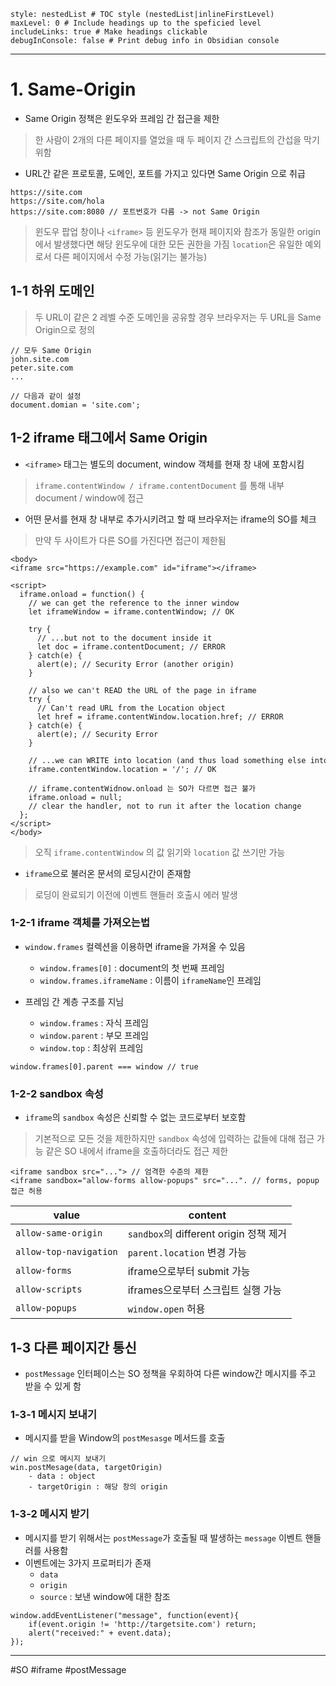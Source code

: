 ```table-of-contents
style: nestedList # TOC style (nestedList|inlineFirstLevel)
maxLevel: 0 # Include headings up to the speficied level
includeLinks: true # Make headings clickable
debugInConsole: false # Print debug info in Obsidian console
```
---
# 1. Same-Origin

- Same Origin 정책은 윈도우와 프레임 간 접근을 제한
>한 사람이 2개의 다른 페이지를 열었을 때 두 페이지 간 스크립트의 간섭을 막기 위함

- URL간 같은 프로토콜, 도메인, 포트를 가지고 있다면 Same Origin 으로 취급
```
https://site.com
https://site.com/hola
https://site.com:8080 // 포트번호가 다름 -> not Same Origin
```

> 윈도우 팝업 창이나 `<iframe>` 등 윈도우가 현재 페이지와 
> 참조가 동일한 origin에서 발생했다면 해당 윈도우에 대한 모든 권한을 가짐
> `location`은 유일한 예외로서 다른 페이지에서 수정 가능(읽기는 불가능)

## 1-1 하위 도메인

>두 URL이 같은 2 레벨 수준 도메인을 공유할 경우
>브라우저는 두 URL을 Same Origin으로 정의
```
// 모두 Same Origin
john.site.com
peter.site.com
...

// 다음과 같이 설정
document.domian = 'site.com';
```

## 1-2 iframe 태그에서 Same Origin

- `<iframe>` 태그는 별도의 document, window 객체를 현재 창 내에 포함시킴
> `iframe.contentWindow / iframe.contentDocument` 를 통해 내부 document / window에 접근

- 어떤 문서를 현재 창 내부로 추가시키려고 할 때 브라우저는 iframe의 SO를 체크
>만약 두 사이트가 다른 SO를 가진다면 접근이 제한됨
```
<body>
<iframe src="https://example.com" id="iframe"></iframe>

<script>
  iframe.onload = function() {
    // we can get the reference to the inner window
    let iframeWindow = iframe.contentWindow; // OK

    try {
      // ...but not to the document inside it
      let doc = iframe.contentDocument; // ERROR
    } catch(e) {
      alert(e); // Security Error (another origin)
    }

    // also we can't READ the URL of the page in iframe
    try {
      // Can't read URL from the Location object
      let href = iframe.contentWindow.location.href; // ERROR
    } catch(e) {
      alert(e); // Security Error
    }

    // ...we can WRITE into location (and thus load something else into the iframe)!
    iframe.contentWindow.location = '/'; // OK

	// iframe.contentWidnow.onload 는 SO가 다르면 접근 불가
    iframe.onload = null; 
    // clear the handler, not to run it after the location change
  };
</script>
</body>
```

> 오직 `iframe.contentWindow` 의 값 읽기와 `location` 값 쓰기만 가능

- `iframe`으로 불러온 문서의 로딩시간이 존재함
>로딩이 완료되기 이전에 이벤트 핸들러 호출시 에러 발생


### 1-2-1 iframe 객체를 가져오는법

- `window.frames` 컬렉션을 이용하면 iframe을 가져올 수 있음
	- `window.frames[0]` : document의 첫 번째 프레임
	- `window.frames.iframeName` :  이름이 `iframeName`인 프레임

- 프레임 간 계층 구조를 지님
	- `window.frames` : 자식 프레임
	- `window.parent` : 부모 프레임
	- `window.top` : 최상위 프레임
```
window.frames[0].parent === window // true
```

### 1-2-2 sandbox 속성

- `iframe`의 `sandbox` 속성은 신뢰할 수 없는 코드로부터 보호함
> 기본적으로 모든 것을 제한하지만 `sandbox` 속성에 입력하는 값들에 대해 접근 가능
> 같은 SO 내에서 iframe을 호출하더라도 접근 제한
```
<iframe sandbox src="..."> // 엄격한 수준의 제한
<iframe sandbox="allow-forms allow-popups" src="...". // forms, popup 접근 허용
```

|value|content|
|---|---|
|`allow-same-origin`|`sandbox`의 different origin 정책 제거|
|`allow-top-navigation`|`parent.location` 변경 가능|
|`allow-forms`|iframe으로부터 submit 가능|
|`allow-scripts`|iframes으로부터 스크립트 실행 가능|
|`allow-popups`|`window.open` 허용|

## 1-3 다른 페이지간 통신

- `postMessage` 인터페이스는 SO 정책을 우회하여 다른 window간 메시지를 주고 받을 수 있게 함

### 1-3-1 메시지 보내기

- 메시지를 받을 Window의 `postMesasge` 메서드를 호출
```
// win 으로 메시지 보내기
win.postMesage(data, targetOrigin)
	- data : object
	- targetOrigin : 해당 창의 origin
```

### 1-3-2 메시지 받기

- 메시지를 받기 위해서는 `postMessage`가 호출될 때 발생하는 `message` 이벤트 핸들러를 사용함
- 이벤트에는 3가지 프로퍼티가 존재
	- `data`
	- `origin`
	- `source` : 보낸 window에 대한 참조
```
window.addEventListener("message", function(event){
	if(event.origin != 'http://targetsite.com') return;
	alert("received:" + event.data);
});
```

---
#SO #iframe #postMessage